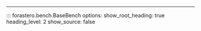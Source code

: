 ---

::: forastero.bench.BaseBench
    options:
      show_root_heading: true
      heading_level: 2
      show_source: false
